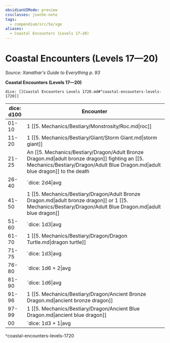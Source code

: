 ```yaml
---
obsidianUIMode: preview
cssclasses: json5e-note
tags:
  - compendium/src/5e/xge
aliases:
  - Coastal Encounters (Levels 17—20)
---
```

# Coastal Encounters (Levels 17—20)
*Source: Xanathar's Guide to Everything p. 93* 

**Coastal Encounters (Levels 17—20)**

`dice: [[Coastal Encounters Levels 1720.md#^coastal-encounters-levels-1720]]`

| dice: d100 | Encounter |
|------------|-----------|
| 01-10 | 1 [[5. Mechanics/Bestiary/Monstrosity/Roc.md\|roc]] |
| 11-20 | 1 [[5. Mechanics/Bestiary/Giant/Storm Giant.md\|storm giant]] |
| 21-25 | An [[5. Mechanics/Bestiary/Dragon/Adult Bronze Dragon.md\|adult bronze dragon]] fighting an [[5. Mechanics/Bestiary/Dragon/Adult Blue Dragon.md\|adult blue dragon]] to the death |
| 26-40 | `dice: 2d4\|avg|noform` (`2d4`) [[5. Mechanics/Bestiary/Giant/Cyclops.md\|cyclopes]] |
| 41-50 | 1 [[5. Mechanics/Bestiary/Dragon/Adult Bronze Dragon.md\|adult bronze dragon]] or 1 [[5. Mechanics/Bestiary/Dragon/Adult Blue Dragon.md\|adult blue dragon]] |
| 51-60 | `dice: 1d3\|avg|noform` (`1d3`) [[5. Mechanics/Bestiary/Elemental/Djinni.md\|djinni]] or `dice: 1d3\|avg|noform` (`1d3`) [[5. Mechanics/Bestiary/Elemental/Marid.md\|marids]] |
| 61-70 | 1 [[5. Mechanics/Bestiary/Dragon/Dragon Turtle.md\|dragon turtle]] |
| 71-75 | `dice: 1d3\|avg|noform` (`1d3`) [[5. Mechanics/Bestiary/Monstrosity/Roc.md\|rocs]] |
| 76-80 | `dice: 1d6 + 2\|avg|noform` (`1d6 + 2`) waterspouts that dance on the water before stopping abruptly |
| 81-90 | `dice: 1d6\|avg|noform` (`1d6`) [[5. Mechanics/Bestiary/Dragon/Young Blue Dragon.md\|young blue dragons]] |
| 91-96 | 1 [[5. Mechanics/Bestiary/Dragon/Ancient Bronze Dragon.md\|ancient bronze dragon]] |
| 97-99 | 1 [[5. Mechanics/Bestiary/Dragon/Ancient Blue Dragon.md\|ancient blue dragon]] |
| 00 | `dice: 1d3 + 1\|avg|noform` (`1d3 + 1`) [[5. Mechanics/Bestiary/Giant/Storm Giant.md\|storm giants]] |
^coastal-encounters-levels-1720
